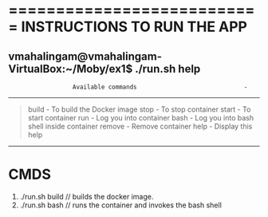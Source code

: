 ===========================
INSTRUCTIONS TO RUN THE APP
===========================

vmahalingam@vmahalingam-VirtualBox:~/Moby/ex1$ ./run.sh help
-----------------------------------------------------------------------
                      Available commands                              -
-----------------------------------------------------------------------

   > build  - To build the Docker image
   > stop   - To stop container
   > start  - To start container
   > run    - Log you into container
   > bash   - Log you into bash shell inside container
   > remove - Remove container
   > help   - Display this help

-----------------------------------------------------------------------


CMDS
====
1. ./run.sh build // builds the docker image. 
2. ./run.sh bash  // runs the container and invokes the bash shell 

